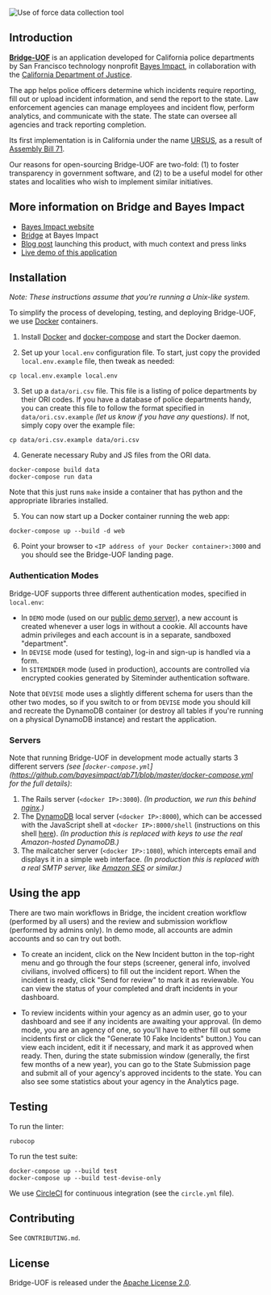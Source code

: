 ![Use of force data collection tool](https://raw.githubusercontent.com/bayesimpact/bridge-uof/master/app/assets/images/bayes_bridge_uof_1600px.png)

## Introduction

**[Bridge-UOF](https://demo-bridge-uof.bayesimpact.org)** is an application developed for California police departments by San Francisco technology nonprofit [Bayes Impact](http://www.bayesimpact.org/), in collaboration with the [California Department of Justice](https://oag.ca.gov/).

The app helps police officers determine which incidents require reporting, fill out or upload incident information, and send the report to the state. Law enforcement agencies can manage employees and incident flow, perform analytics, and communicate with the state. The state can oversee all agencies and track reporting completion.

Its first implementation is in California under the name [URSUS](http://ursusdemo.doj.ca.gov/), as a result of [Assembly Bill 71](https://leginfo.legislature.ca.gov/faces/billTextClient.xhtml?bill_id=201520160AB71).

Our reasons for open-sourcing Bridge-UOF are two-fold: (1) to foster transparency in government software, and (2) to be a useful model for other states and localities who wish to implement similar initiatives.

## More information on Bridge and Bayes Impact

* [Bayes Impact website](http://www.bayesimpact.org)
* [Bridge](http://www.bayesimpact.org/focus/justice) at Bayes Impact
* [Blog post](http://www.bayesimpact.org/stories/?name=bridge-uof-launch) launching this product, with much context and press links
* [Live demo of this application](http://demo-bridge-uof.bayesimpact.org)

## Installation

_Note: These instructions assume that you're running a Unix-like system._

To simplify the process of developing, testing, and deploying Bridge-UOF, we use [Docker](https://docs.docker.com/engine/installation/) containers.

1. Install [Docker](https://docs.docker.com/engine/installation/) and [docker-compose](https://docs.docker.com/compose/install/) and start the Docker daemon.

2. Set up your `local.env` configuration file. To start, just copy the provided `local.env.example` file, then tweak as needed:
  ```
  cp local.env.example local.env
  ```

3. Set up a `data/ori.csv` file. This file is a listing of police departments by their ORI codes. If you have a database of police departments handy, you can create this file to follow the format specified in `data/ori.csv.example` _(let us know if you have any questions)_. If not, simply copy over the example file:
  ```
  cp data/ori.csv.example data/ori.csv
  ```

4. Generate necessary Ruby and JS files from the ORI data.
  ```
  docker-compose build data
  docker-compose run data
  ```
  Note that this just runs `make` inside a container that has python and the appropriate libraries installed.

5. You can now start up a Docker container running the web app:
  ```
  docker-compose up --build -d web
  ```

6. Point your browser to `<IP address of your Docker container>:3000` and you should see the Bridge-UOF landing page.

### Authentication Modes

Bridge-UOF supports three different authentication modes, specified in `local.env`:

* In `DEMO` mode (used on our [public demo server](http://demo-bridge-uof.bayesimpact.org)), a new account is created whenever a user logs in without a cookie. All accounts have admin privileges and each account is in a separate, sandboxed "department".
* In `DEVISE` mode (used for testing), log-in and sign-up is handled via a form.
* In `SITEMINDER` mode (used in production), accounts are controlled via encrypted cookies generated by Siteminder authentication software.

Note that `DEVISE` mode uses a slightly different schema for users than the other two modes, so if you switch to or from `DEVISE` mode you should kill and recreate the DynamoDB container (or destroy all tables if you're running on a physical DynamoDB instance) and restart the application.

### Servers

Note that running Bridge-UOF in development mode actually starts 3 different servers _(see [`docker-compose.yml`](https://github.com/bayesimpact/ab71/blob/master/docker-compose.yml for the full details)_:

1. The Rails server (`<docker IP>:3000`). _(In production, we run this behind [nginx](https://www.nginx.com/).)_
2. The [DynamoDB](https://aws.amazon.com/dynamodb/) local server (`<docker IP>:8000`), which can be accessed with the JavaScript shell at `<docker IP>:8000/shell` (instructions on this shell [here](http://docs.aws.amazon.com/amazondynamodb/latest/gettingstartedguide/GettingStarted.JsShell.html)). _(In production this is replaced with keys to use the real Amazon-hosted DynamoDB.)_
3. The mailcatcher server (`<docker IP>:1080`), which intercepts email and displays it in a simple web interface. _(In production this is replaced with a real SMTP server, like [Amazon SES](https://aws.amazon.com/ses/) or similar.)_

## Using the app

There are two main workflows in Bridge, the incident creation workflow (performed by all users) and the review and submission workflow (performed by admins only). In demo mode, all accounts are admin accounts and so can try out both.

- To create an incident, click on the New Incident button in the top-right menu and go through the four steps (screener, general info, involved civilians, involved officers) to fill out the incident report. When the incident is ready, click "Send for review" to mark it as reviewable. You can view the status of your completed and draft incidents in your dashboard.

- To review incidents within your agency as an admin user, go to your dashboard and see if any incidents are awaiting your approval. (In demo mode, you are an agency of one, so you'll have to either fill out some incidents first or click the "Generate 10 Fake Incidents" button.) You can view each incident, edit it if necessary, and mark it as approved when ready. Then, during the state submission window (generally, the first few months of a new year), you can go to the State Submission page and submit all of your agency's approved incidents to the state. You can also see some statistics about your agency in the Analytics page.

## Testing

To run the linter:
```
rubocop
```

To run the test suite:
```
docker-compose up --build test
docker-compose up --build test-devise-only
```

We use [CircleCI](https://circleci.com/) for continuous integration (see the `circle.yml` file).

## Contributing

See `CONTRIBUTING.md`.

## License

Bridge-UOF is released under the [Apache License 2.0](https://opensource.org/licenses/Apache-2.0).
